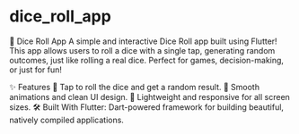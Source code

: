 # dice_roll_app
🎲 Dice Roll App
A simple and interactive Dice Roll app built using Flutter! This app allows users to roll a dice with a single tap, generating random outcomes, just like rolling a real dice. Perfect for games, decision-making, or just for fun!

✨ Features
🎲 Tap to roll the dice and get a random result.
🎨 Smooth animations and clean UI design.
📱 Lightweight and responsive for all screen sizes.
🛠️ Built With
Flutter: Dart-powered framework for building beautiful, natively compiled applications.
